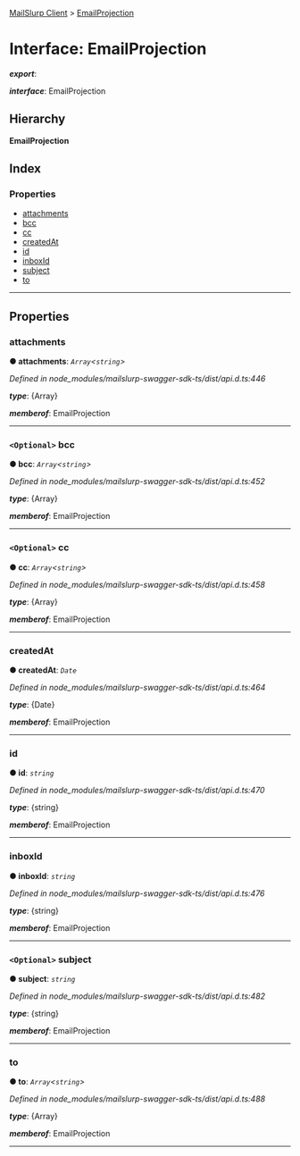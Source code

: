 [MailSlurp Client](../README.md) > [EmailProjection](../interfaces/emailprojection.md)

# Interface: EmailProjection

*__export__*: 

*__interface__*: EmailProjection

## Hierarchy

**EmailProjection**

## Index

### Properties

* [attachments](emailprojection.md#attachments)
* [bcc](emailprojection.md#bcc)
* [cc](emailprojection.md#cc)
* [createdAt](emailprojection.md#createdat)
* [id](emailprojection.md#id)
* [inboxId](emailprojection.md#inboxid)
* [subject](emailprojection.md#subject)
* [to](emailprojection.md#to)

---

## Properties

<a id="attachments"></a>

###  attachments

**● attachments**: *`Array`<`string`>*

*Defined in node_modules/mailslurp-swagger-sdk-ts/dist/api.d.ts:446*

*__type__*: {Array}

*__memberof__*: EmailProjection

___
<a id="bcc"></a>

### `<Optional>` bcc

**● bcc**: *`Array`<`string`>*

*Defined in node_modules/mailslurp-swagger-sdk-ts/dist/api.d.ts:452*

*__type__*: {Array}

*__memberof__*: EmailProjection

___
<a id="cc"></a>

### `<Optional>` cc

**● cc**: *`Array`<`string`>*

*Defined in node_modules/mailslurp-swagger-sdk-ts/dist/api.d.ts:458*

*__type__*: {Array}

*__memberof__*: EmailProjection

___
<a id="createdat"></a>

###  createdAt

**● createdAt**: *`Date`*

*Defined in node_modules/mailslurp-swagger-sdk-ts/dist/api.d.ts:464*

*__type__*: {Date}

*__memberof__*: EmailProjection

___
<a id="id"></a>

###  id

**● id**: *`string`*

*Defined in node_modules/mailslurp-swagger-sdk-ts/dist/api.d.ts:470*

*__type__*: {string}

*__memberof__*: EmailProjection

___
<a id="inboxid"></a>

###  inboxId

**● inboxId**: *`string`*

*Defined in node_modules/mailslurp-swagger-sdk-ts/dist/api.d.ts:476*

*__type__*: {string}

*__memberof__*: EmailProjection

___
<a id="subject"></a>

### `<Optional>` subject

**● subject**: *`string`*

*Defined in node_modules/mailslurp-swagger-sdk-ts/dist/api.d.ts:482*

*__type__*: {string}

*__memberof__*: EmailProjection

___
<a id="to"></a>

###  to

**● to**: *`Array`<`string`>*

*Defined in node_modules/mailslurp-swagger-sdk-ts/dist/api.d.ts:488*

*__type__*: {Array}

*__memberof__*: EmailProjection

___

